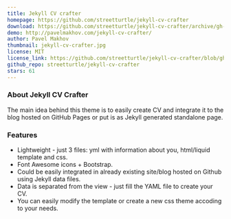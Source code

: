 ```yaml
---
title: Jekyll CV crafter
homepage: https://github.com/streetturtle/jekyll-cv-crafter
download: https://github.com/streetturtle/jekyll-cv-crafter/archive/gh-pages.zip
demo: http://pavelmakhov.com/jekyll-cv-crafter/
author: Pavel Makhov
thumbnail: jekyll-cv-crafter.jpg
license: MIT
license_link: https://github.com/streetturtle/jekyll-cv-crafter/blob/gh-pages/LICENSE
github_repo: streetturtle/jekyll-cv-crafter
stars: 61
---
```


### About Jekyll CV Crafter

The main idea behind this theme is to easily create CV and integrate it to the blog hosted on GitHub Pages or put is as Jekyll generated standalone page.  

### Features

 - Lightweight - just 3 files: yml with information about you, html/liquid template and css.
 - Font Awesome icons + Bootstrap.
 - Could be easily integrated in already existing site/blog hosted on Github using Jekyll data files.
 - Data is separated from the view - just fill the YAML file to create your CV.
 - You can easily modify the template or create a new css theme accoding to your needs.